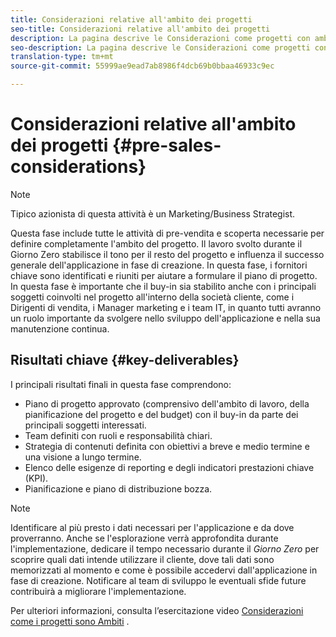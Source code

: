 ```yaml
---
title: Considerazioni relative all'ambito dei progetti
seo-title: Considerazioni relative all'ambito dei progetti
description: La pagina descrive le Considerazioni come progetti con ambito
seo-description: La pagina descrive le Considerazioni come progetti con ambito
translation-type: tm+mt
source-git-commit: 55999ae9ead7ab8986f4dcb69b0bbaa46933c9ec

---
```



# Considerazioni relative all'ambito dei progetti {#pre-sales-considerations}

>[!NOTE]
>
>Tipico azionista di questa attività è un Marketing/Business Strategist.

Questa fase include tutte le attività di pre-vendita e scoperta necessarie per definire completamente l'ambito del progetto. Il lavoro svolto durante il Giorno Zero stabilisce il tono per il resto del progetto e influenza il successo generale dell'applicazione in fase di creazione.
In questa fase, i fornitori chiave sono identificati e riuniti per aiutare a formulare il piano di progetto. In questa fase è importante che il buy-in sia stabilito anche con i principali soggetti coinvolti nel progetto all'interno della società cliente, come i Dirigenti di vendita, i Manager marketing e i team IT, in quanto tutti avranno un ruolo importante da svolgere nello sviluppo dell'applicazione e nella sua manutenzione continua.

## Risultati chiave {#key-deliverables}

I principali risultati finali in questa fase comprendono:

* Piano di progetto approvato (comprensivo dell'ambito di lavoro, della pianificazione del progetto e del budget) con il buy-in da parte dei principali soggetti interessati.
* Team definiti con ruoli e responsabilità chiari.
* Strategia di contenuti definita con obiettivi a breve e medio termine e una visione a lungo termine.
* Elenco delle esigenze di reporting e degli indicatori prestazioni chiave (KPI).
* Pianificazione e piano di distribuzione bozza.

>[!NOTE]
>
>Identificare al più presto i dati necessari per l'applicazione e da dove proverranno. Anche se l'esplorazione verrà approfondita durante l'implementazione, dedicare il tempo necessario durante il *Giorno Zero* per scoprire quali dati intende utilizzare il cliente, dove tali dati sono memorizzati al momento e come è possibile accedervi dall'applicazione in fase di creazione. Notificare al team di sviluppo le eventuali sfide future contribuirà a migliorare l'implementazione.

Per ulteriori informazioni, consulta l’esercitazione video [Considerazioni come i progetti sono Ambiti](https://helpx.adobe.com/experience-manager/6-5/screens/using/project-considerations.html) .
